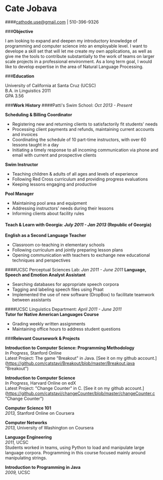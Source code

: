 Cate Jobava  
============
####cathode.use@gmail.com | 510-396-9326 

###**Objective**

I am looking to expand and deepen my introductory knowledge of programming and computer science into an employable level. I want to develope a skill set that will let me create my own applications, as well as give me the tools to contribute substantially to the work of teams on larger scale projects in a professional environment. As a long term goal, I would like to develop expertise in the area of Natural Language Processing.

###**Education**

University of California at Santa Cruz (UCSC)  
B.A. in Linguistics 2011  
GPA 3.56  

###**Work History**
####Patti's Swim School:  *Oct 2013 - Present* 

**Scheduling & Billing Coordinator** 
 
+  Registering new and returning clients to satisfactorily fit students' needs
+  Processing client payments and refunds, maintaining current accounts and invoices
+  Coordinating the schedule of 10 part-time instructors, with over 60 lessons taught in a day
+  Initiating a timely response to all incoming communication via phone and email with current and prospective clients  

**Swim Instructor**  

+   Teaching children & adults of all ages and levels of experience  
+   Following Red Cross curriculum and providing progress evaluations  
+   Keeping lessons engaging and productive  

**Pool Manager** 
 
+  Maintaining pool area and equipment  
+  Addressing instructors' needs during their lessons  
+  Informing clients about facility rules  

#### Teach & Learn with Georgia:  *July 2011 - Jan 2013*  (Republic of Georgia) 
**English as a Second Language Teacher**  

+ Classroom co-teaching in elementary schools  
+ Following curriculum and jointly preparing lesson plans  
+ Opening communication with teachers to exchange new educational techniques and perspectives

####UCSC Perceptual Sciences Lab:  *Jan 2011 - June 2011*
**Language, Speech and Emotion Analyst Assistant**  

+  Searching databases for appropriate speech corpora  
+  Tagging and labeling speech files using Praat  
+  Implemented the use of new software (DropBox) to facilitate teamwork between assistants

####UCSC Linguistics Department: *April 2011 - June 2011*  
**Tutor for Native American Languages Course**  

+  Grading weekly written assignments  
+  Maintaining office hours to address student questions  

###**Relevant Coursework & Projects**

**Introduction to Computer Science: Programming Methodology**  
_In Progress,_ Stanford Online  
Latest Project: The game "Breakout" in Java. [See it on my github account.] (https://github.com/catstavi/Breakout/blob/master/Breakout.java "Breakout")
   
**Introduction to Computer Science**  
_In Progress,_ Harvard Online on edX  
Latest Project: "Change Counter" in C. [See it on my github account.] (https://github.com/catstavi/changeCounter/blob/master/changeCounter.c "Change Counter")   

**Computer Science 101**  
_2013,_ Stanford Online on Coursera  

**Computer Networks**  
_2013,_ University of Washington on Coursera  

**Language Engineering**  
_2011,_ UCSC   
Students worked in teams, using Python to load and manipulate large language corpora. Programming in this course focused mainly around manipulating strings.

**Introduction to Programming in Java**  
_2009,_ UCSC  

